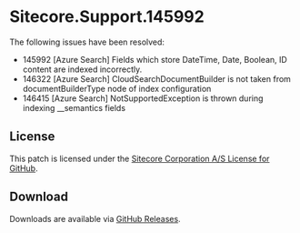 # Sitecore.Support.145992
The following issues have been resolved:
* 145992 [Azure Search] Fields which store DateTime, Date, Boolean, ID content are indexed incorrectly.
* 146322 [Azure Search] CloudSearchDocumentBuilder is not taken from documentBuilderType node of index configuration 
* 146415 [Azure Search] NotSupportedException is thrown during indexing __semantics fields 


## License  
This patch is licensed under the [Sitecore Corporation A/S License for GitHub](https://github.com/sitecoresupport/Sitecore.Support.145992/blob/master/LICENSE).  

## Download  
Downloads are available via [GitHub Releases](https://github.com/sitecoresupport/Sitecore.Support.145992/releases).  
